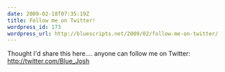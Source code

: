 ```yaml
---
date: 2009-02-18T07:35:19Z
title: Follow me on Twitter!
wordpress_id: 173
wordpress_url: http://bluescripts.net/2009/02/follow-me-on-twitter/
---
```


Thought I'd share this here.... anyone can follow me on Twitter:
<a href="http://twitter.com/Blue_Josh"> http://twitter.com/Blue_Josh</a>
